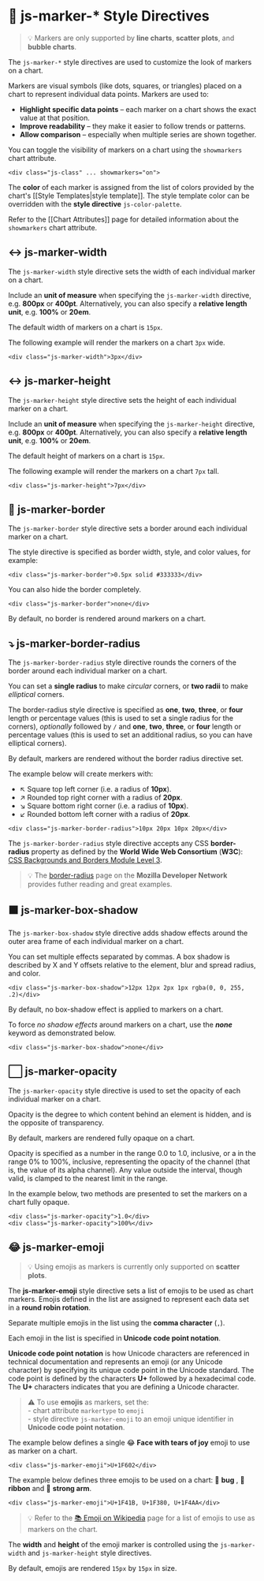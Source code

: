 # 📍 js-marker-* Style Directives

> 💡 Markers are only supported by **line charts**, **scatter plots**, and **bubble charts**.

The `js-marker-*` style directives are used to customize the look of markers on a chart.

Markers are visual symbols (like dots, squares, or triangles) placed on a chart to represent individual data points. Markers are used to:

 - **Highlight specific data points** – each marker on a chart shows the exact value at that position.
 - **Improve readability** – they make it easier to follow trends or patterns.
 - **Allow comparison** – especially when multiple series are shown together.

You can toggle the visibility of markers on a chart using the `showmarkers` chart attribute.

```
<div class="js-class" ... showmarkers="on">
```

The **color** of each marker is assigned from the list of colors provided by the chart's [[Style Templates|style template]]. The style template color can be overridden with the **style directive** `js-color-palette`.

Refer to the [[Chart Attributes]] page for detailed information about the `showmarkers` chart attribute.

## ↔️ js-marker-width

The `js-marker-width` style directive sets the width of each individual marker on a chart.

Include an **unit of measure** when specifying the `js-marker-width` directive, e.g. **800px** or **400pt**. Alternatively, you can also specify a **relative length unit**, e.g. **100%** or **20em**.

The default width of markers on a chart is `15px`.

The following example will render the markers on a chart `3px` wide.

```
<div class="js-marker-width">3px</div>
```

## ↔️ js-marker-height

The `js-marker-height` style directive sets the height of each individual marker on a chart.

Include an **unit of measure** when specifying the `js-marker-height` directive, e.g. **800px** or **400pt**. Alternatively, you can also specify a **relative length unit**, e.g. **100%** or **20em**.

The default height of markers on a chart is `15px`.

The following example will render the markers on a chart `7px` tall.

```
<div class="js-marker-height">7px</div>
```

## 🔲 js-marker-border

The `js-marker-border` style directive sets a border around each individual marker on a chart.

The style directive is specified as border width, style, and color values, for example:

```
<div class="js-marker-border">0.5px solid #333333</div>
```

You can also hide the border completely.

```
<div class="js-marker-border">none</div>
```

By default, no border is rendered around markers on a chart.

## ⤵️ js-marker-border-radius

The `js-marker-border-radius` style directive rounds the corners of the border around each individual marker on a chart.

You can set a **single radius** to make *circular* corners, or **two radii** to make *elliptical* corners.

The border-radius style directive is specified as **one**, **two**, **three**, or **four** length or percentage values (this is used to set a single radius for the corners), *optionally* followed by `/` and **one**, **two**, **three**, or **four** length or percentage values (this is used to set an additional radius, so you can have elliptical corners).

By default, markers are rendered without the border radius directive set.

The example below will create merkers with:

 - ↖️ Square top left corner (i.e. a radius of **10px**).
 - ↗️ Rounded top right corner with a radius of **20px**.
 - ↘️ Square bottom right corner (i.e. a radius of **10px**).
 - ↙️ Rounded bottom left corner with a radius of **20px**.

```
<div class="js-marker-border-radius">10px 20px 10px 20px</div>
```

The `js-marker-border-radius` style directive accepts any CSS **border-radius** property as defined by the **World Wide Web Consortium** (**W3C**): [CSS Backgrounds and Borders Module Level 3](https://drafts.csswg.org/css-backgrounds/#border-radius).

> 💡 The [border-radius](https://developer.mozilla.org/en-US/docs/Web/CSS/border-radius) page on the **Mozilla Developer Network** provides futher reading and great examples.

## ⬛ js-marker-box-shadow

The `js-marker-box-shadow` style directive adds shadow effects around the outer area frame of each individual marker on a chart.

You can set multiple effects separated by commas. A box shadow is described by X and Y offsets relative to the element, blur and spread radius, and color.

```
<div class="js-marker-box-shadow">12px 12px 2px 1px rgba(0, 0, 255, .2)</div>
```

By default, no box-shadow effect is applied to markers on a chart.

To force *no shadow effects* around markers on a chart, use the ***none*** keyword as demonstrated below.

```
<div class="js-marker-box-shadow">none</div>
```

## ⬜ js-marker-opacity

The `js-marker-opacity` style directive is used to set the opacity of each individual marker on a chart.

Opacity is the degree to which content behind an element is hidden, and is the opposite of transparency.

By default, markers are rendered fully opaque on a chart.

Opacity is specified as a number in the range 0.0 to 1.0, inclusive, or a <percentage> in the range 0% to 100%, inclusive, representing the opacity of the channel (that is, the value of its alpha channel). Any value outside the interval, though valid, is clamped to the nearest limit in the range.

In the example below, two methods are presented to set the markers on a chart fully opaque.

```
<div class="js-marker-opacity">1.0</div>
<div class="js-marker-opacity">100%</div>
```

## 😂 js-marker-emoji

> 💡 Using emojis as markers is currently only supported on **scatter plots**.

The **js-marker-emoji** style directive sets a list of emojis to be used as chart markers. Emojis defined in the list are assigned to represent each data set in a **round robin rotation**.

Separate multiple emojis in the list using the **comma character** (`,`).

Each emoji in the list is specified in **Unicode code point notation**.

**Unicode code point notation** is how Unicode characters are referenced in technical documentation and represents an emoji (or any Unicode character) by specifying its unique code point in the Unicode standard. The code point is defined by the characters **U+** followed by a hexadecimal code. The **U+** characters indicates that you are defining a Unicode character.

> ⚠️ To use **emojis** as markers, set the:<br>- chart attribute `markertype` to `emoji`<br>- style directive `js-marker-emoji` to an emoji unique identifier in **Unicode code point notation**.

The example below defines a single 😂 **Face with tears of joy** emoji to use as marker on a chart.

```
<div class="js-marker-emoji">U+1F602</div>
```

The example below defines three emojis to be used on a chart: 🐛 **bug** , 🎀 **ribbon** and 💪 **strong arm**.

```
<div class="js-marker-emoji">U+1F41B, U+1F380, U+1F4AA</div>
```

> 💡 Refer to the [📚 Emoji on Wikipedia](https://en.wikipedia.org/wiki/Emoji) page for a list of emojis to use as markers on the chart.

The **width** and **height** of the emoji marker is controlled using the `js-marker-width` and `js-marker-height` style directives.

By default, emojis are rendered `15px` by `15px` in size.